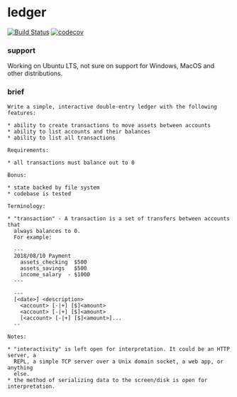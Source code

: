 # ledger
[![Build Status](https://travis-ci.org/d2ci8xc5/ledger.svg?branch=master)](https://travis-ci.org/d2ci8xc5/ledger) [![codecov](https://codecov.io/gh/d2ci8xc5/ledger/branch/master/graph/badge.svg)](https://codecov.io/gh/d2ci8xc5/ledger)
### support 
Working on Ubuntu LTS, not sure on support for Windows, MacOS and other distributions. 
### brief
```
Write a simple, interactive double-entry ledger with the following features:

* ability to create transactions to move assets between accounts
* ability to list accounts and their balances
* ability to list all transactions

Requirements:

* all transactions must balance out to 0

Bonus:

* state backed by file system
* codebase is tested

Terminology:

* "transaction" - A transaction is a set of transfers between accounts that
  always balances to 0.
  For example:

  ---
  2018/08/10 Payment
    assets_checking  $500
    assets_savings   $500
    income_salary  - $1000
  ---

  ---
  [<date>] <description>
    <account> [-|+] [$]<amount>
    <account> [-|+] [$]<amount>
    [<account> [-|+] [$]<amount>]...
  --

Notes:

* "interactivity" is left open for interpretation. It could be an HTTP server, a
  REPL, a simple TCP server over a Unix domain socket, a web app, or anything
  else.
* the method of serializing data to the screen/disk is open for interpretation.
```

